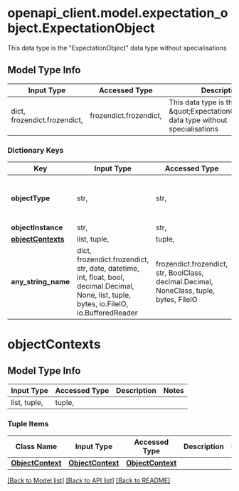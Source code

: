# openapi_client.model.expectation_object.ExpectationObject

This data type is the \"ExpectationObject\" data type without specialisations

## Model Type Info
Input Type | Accessed Type | Description | Notes
------------ | ------------- | ------------- | -------------
dict, frozendict.frozendict,  | frozendict.frozendict,  | This data type is the \&quot;ExpectationObject\&quot; data type without specialisations | 

### Dictionary Keys
Key | Input Type | Accessed Type | Description | Notes
------------ | ------------- | ------------- | ------------- | -------------
**objectType** | str,  | str,  |  | [optional] must be one of ["RAN_SubNetwork", "Service_Support", "TBD", ] 
**objectInstance** | str,  | str,  |  | [optional] 
**[objectContexts](#objectContexts)** | list, tuple,  | tuple,  |  | [optional] 
**any_string_name** | dict, frozendict.frozendict, str, date, datetime, int, float, bool, decimal.Decimal, None, list, tuple, bytes, io.FileIO, io.BufferedReader | frozendict.frozendict, str, BoolClass, decimal.Decimal, NoneClass, tuple, bytes, FileIO | any string name can be used but the value must be the correct type | [optional]

# objectContexts

## Model Type Info
Input Type | Accessed Type | Description | Notes
------------ | ------------- | ------------- | -------------
list, tuple,  | tuple,  |  | 

### Tuple Items
Class Name | Input Type | Accessed Type | Description | Notes
------------- | ------------- | ------------- | ------------- | -------------
[**ObjectContext**](ObjectContext.md) | [**ObjectContext**](ObjectContext.md) | [**ObjectContext**](ObjectContext.md) |  | 

[[Back to Model list]](../../README.md#documentation-for-models) [[Back to API list]](../../README.md#documentation-for-api-endpoints) [[Back to README]](../../README.md)

